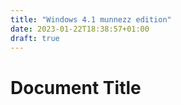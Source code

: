 ```yaml
---
title: "Windows 4.1 munnezz edition"
date: 2023-01-22T18:38:57+01:00
draft: true
---
```


# Document Title

